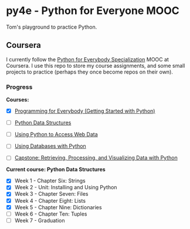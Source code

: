 # py4e - Python for Everyone MOOC

Tom's playground to practice Python.

## Coursera

I currently follow the [Python for Everybody Specialization] MOOC at Coursera. I use this repo to store my course assignments, and some small projects to practice (perhaps they once become repos on their own).

### Progress

**Courses:**
- [x] [Programming for Everybody (Getting Started with Python)]
- [ ] [Python Data Structures]
- [ ] [Using Python to Access Web Data]
- [ ] [Using Databases with Python]
- [ ] [Capstone: Retrieving, Processing, and Visualizing Data with Python]


**Current course: Python Data Structures**
- [x] Week 1 - Chapter Six: Strings
- [x] Week 2 - Unit: Installing and Using Python
- [x] Week 3 - Chapter Seven: Files
- [x] Week 4 - Chapter Eight: Lists
- [x] Week 5 - Chapter Nine: Dictionaries
- [ ] Week 6 - Chapter Ten: Tuples
- [ ] Week 7 - Graduation

[Python for Everybody Specialization]:                                https://www.coursera.org/specializations/python
[Programming for Everybody (Getting Started with Python)]:            https://www.coursera.org/learn/python
[Python Data Structures]:                                             https://www.coursera.org/learn/python-data
[Using Python to Access Web Data]:                                    https://www.coursera.org/learn/python-network-data
[Using Databases with Python]:                                        https://www.coursera.org/learn/python-network-data
[Capstone: Retrieving, Processing, and Visualizing Data with Python]: https://www.coursera.org/learn/python-data-visualization
